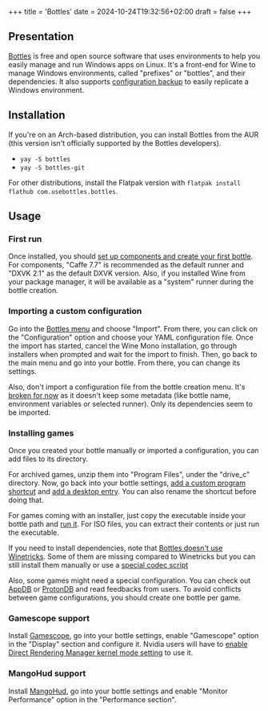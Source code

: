 +++
title = 'Bottles'
date = 2024-10-24T19:32:56+02:00
draft = false
+++

## Presentation

[Bottles](https://usebottles.com) is free and open source software that uses environments to help you easily manage and run Windows apps on Linux. It's a front-end for Wine to manage Windows environments, called "prefixes" or "bottles", and their dependencies. It also supports [configuration backup](https://docs.usebottles.com/bottles/backups) to easily replicate a Windows environment.

## Installation

If you're on an Arch-based distribution, you can install Bottles from the AUR (this version isn't officially supported by the Bottles developers).

- `yay -S bottles`
- `yay -S bottles-git`

For other distributions, install the Flatpak version with `flatpak install flathub com.usebottles.bottles`.

## Usage

### First run

Once installed, you should [set up components and create your first bottle](https://docs.usebottles.com/getting-started/first-run). For components, "Caffe 7.7" is recommended as the default runner and "DXVK 2.1" as the default DXVK version. Also, if you installed Wine from your package manager, it will be available as a "system" runner during the bottle creation.

### Importing a custom configuration

Go into the [Bottles menu](https://docs.usebottles.com/bottles/import-from-other-managers) and choose "Import". From there, you can click on the "Configuration" option and choose your YAML configuration file. Once the import has started, cancel the Wine Mono installation, go through installers when prompted and wait for the import to finish. Then, go back to the main menu and go into your bottle. From there, you can change its settings.

Also, don't import a configuration file from the bottle creation menu. It's [broken for now](https://github.com/bottlesdevs/Bottles/issues/2374) as it doesn't keep some metadata (like bottle name, environment variables or selected runner). Only its dependencies seem to be imported.

### Installing games

Once you created your bottle manually or imported a configuration, you can add files to its directory.

For archived games, unzip them into "Program Files", under the "drive_c" directory. Now, go back into your bottle settings, [add a custom program shortcut](https://docs.usebottles.com/bottles/programs#add-sustom-programs) and [add a desktop entry](https://docs.usebottles.com/bottles/programs#add-programs-to-your-desktop). You can also rename the shortcut before doing that.

For games coming with an installer, just copy the executable inside your bottle path and [run it](https://docs.usebottles.com/bottles/run-.exe-.msi-.bat-.lnk-files). For ISO files, you can extract their contents or just run the executable.

If you need to install dependencies, note that [Bottles doesn't use Winetricks](https://docs.usebottles.com/faq/where-is-winetricks). Some of them are missing compared to Winetricks but you can still install them manually or use a [special codec script](https://www.visualnovelwiki.org/en/linux/special-codec#Bottles)

Also, some games might need a special configuration. You can check out [AppDB](https://appdb.winehq.org/) or [ProtonDB](https://www.protondb.com/) and read feedbacks from users. To avoid conflicts between game configurations, you should create one bottle per game.

### Gamescope support

Install [Gamescope](https://repology.org/project/gamescope/versions), go into your bottle settings, enable "Gamescope" option in the "Display" section and configure it. Nvidia users will have to [enable Direct Rendering Manager kernel mode setting](https://wiki.archlinux.org/title/NVIDIA#DRM_kernel_mode_setting) to use it.

### MangoHud support

Install [MangoHud](https://github.com/flightlessmango/MangoHud#installation---pre-packaged-binaries), go into your bottle settings and enable "Monitor Performance" option in the "Performance section".

